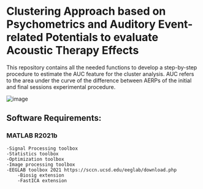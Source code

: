 # Clustering Approach based on Psychometrics and Auditory Event-related Potentials to evaluate Acoustic Therapy Effects

This repository contains all the needed functions to develop a step-by-step procedure to estimate the AUC feature for the cluster analysis. AUC refers to the area under the curve of the difference between AERPs of the initial and final sessions experimental procedure.

![image](https://user-images.githubusercontent.com/78170948/157155966-29aab5a2-5307-4905-aa04-7746dd4c25f7.png)


## Software Requirements:
### MATLAB R2021b
    -Signal Processing toolbox
    -Statistics toolbox
    -Optimization toolbox
    -Image processing toolbox
    -EEGLAB toolbox 2021 https://sccn.ucsd.edu/eeglab/download.php
        -Biosig extension
        -FastICA extension
